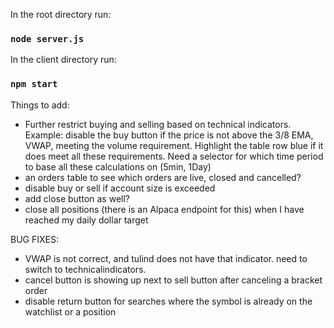 In the root directory run:

### `node server.js`

In the client directory run:

### `npm start`

Things to add:
- Further restrict buying and selling based on technical indicators. Example: disable the buy button if the price is not above the 3/8 EMA, VWAP, meeting the volume requirement. Highlight the table row blue if it does meet all these requirements. Need a selector for which time period to base all these calculations on (5min, 1Day)
- an orders table to see which orders are live, closed and cancelled?
- disable buy or sell if account size is exceeded
- add close button as well?
- close all positions (there is an Alpaca endpoint for this) when I have reached my daily dollar target

BUG FIXES:
- VWAP is not correct, and tulind does not have that indicator. need to switch to technicalindicators.
- cancel button is showing up next to sell button after canceling a bracket order
- disable return button for searches where the symbol is already on the watchlist or a position